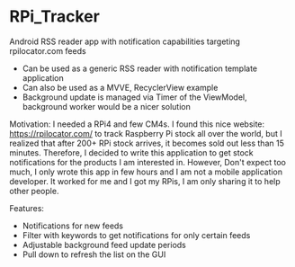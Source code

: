 # RPi_Tracker
Android RSS reader app with notification capabilities targeting rpilocator.com feeds

* Can be used as a generic RSS reader with notification template application
* Can also be used as a MVVE, RecyclerView example
* Background update is managed via Timer of the ViewModel, background worker would be a nicer solution

Motivation:
I needed a RPi4 and few CM4s. I found this nice website: https://rpilocator.com/ to track Raspberry Pi stock all over the world, but I realized that after 200+ RPi stock arrives, it becomes sold out less than 15 minutes. Therefore, I decided to write this application to get stock notifications for the products I am interested in. However, Don't expect too much, I only wrote this app in few hours and I am not a mobile application developer. It worked for me and I got my RPis, I am only sharing it to help other people.

Features:
* Notifications for new feeds
* Filter with keywords to get notifications for only certain feeds
* Adjustable background feed update periods
* Pull down to refresh the list on the GUI
